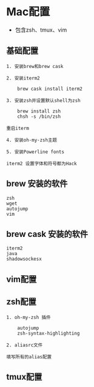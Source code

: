 # Mac配置

* 包含zsh、tmux、vim

## 基础配置

    1. 安装brew和brew cask
    
    2. 安装iterm2

        brew cask install iterm2

    3. 安装zsh并设置默认shell为zsh
	
        brew install zsh
        chsh -s /bin/zsh

	重启iterm

    4. 安装oh-my-zsh主题

    5. 安装Powerline fonts
	
	iterm2 设置字体和符号都为Hack
    

	
## brew 安装的软件

    zsh
    wget
    autojump
    vim

## brew cask 安装的软件

    iterm2
    java
    shadowsockesx




## vim配置

## zsh配置

    1. oh-my-zsh 插件

        autojump
        zsh-syntax-highlighting

    2. aliasrc文件

	填写所有的alias配置

## tmux配置




